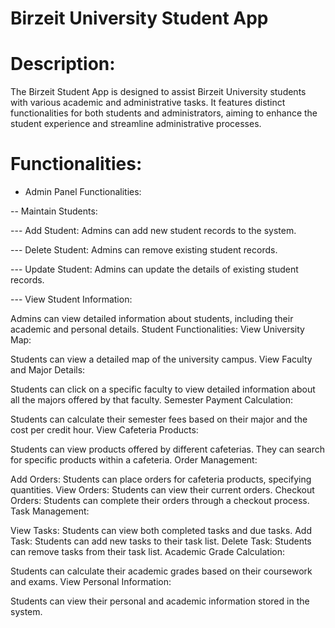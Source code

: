 # Birzeit University Student App

# Description:
The Birzeit Student App is designed to assist Birzeit University students with various academic and administrative tasks.
It features distinct functionalities for both students and administrators, aiming to enhance the student experience and streamline administrative processes.

# Functionalities:

- Admin Panel Functionalities:


-- Maintain Students:

--- Add Student: Admins can add new student records to the system.

--- Delete Student: Admins can remove existing student records.

--- Update Student: Admins can update the details of existing student records.

--- View Student Information:

Admins can view detailed information about students, including their academic and personal details.
Student Functionalities:
View University Map:

Students can view a detailed map of the university campus.
View Faculty and Major Details:

Students can click on a specific faculty to view detailed information about all the majors offered by that faculty.
Semester Payment Calculation:

Students can calculate their semester fees based on their major and the cost per credit hour.
View Cafeteria Products:

Students can view products offered by different cafeterias.
They can search for specific products within a cafeteria.
Order Management:

Add Orders: Students can place orders for cafeteria products, specifying quantities.
View Orders: Students can view their current orders.
Checkout Orders: Students can complete their orders through a checkout process.
Task Management:

View Tasks: Students can view both completed tasks and due tasks.
Add Task: Students can add new tasks to their task list.
Delete Task: Students can remove tasks from their task list.
Academic Grade Calculation:

Students can calculate their academic grades based on their coursework and exams.
View Personal Information:

Students can view their personal and academic information stored in the system.
